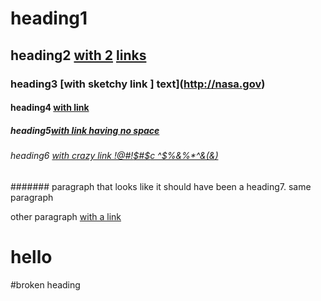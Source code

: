 # heading1
## heading2 [with 2](https://kyle/rox) [links](mailchimp.planet)
### heading3 [with sketchy link ] text](http://nasa.gov)
#### heading4 [with link](www.google.com)
##### heading5[with link having no space](www.google.com)
###### heading6 [with crazy link !@#!$#$c ^$%&%*^&(&)](www.google.com)
####### paragraph that looks like it should have been a heading7.
same paragraph

other paragraph [with a link](to.nowhere.com)

# hello

#broken heading
